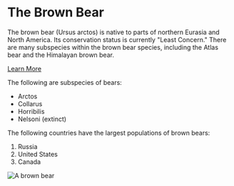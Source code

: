 <!DOCTYPE html>
<html>
<head>
<title>Animals Around the World</title>
</head>
<body>
  <h1>The Brown Bear</h1>
  <p>The brown bear (Ursus arctos) is native to parts of northern Eurasia and North America. Its conservation status is currently "Least Concern." There are many subspecies within the brown bear species, including the Atlas bear and the Himalayan brown bear.</p>
  <a href="https://en.wikipedia.org/wiki/Brown_bear" target="_blank">Learn More</a>
  <p>The following are subspecies of bears:</p>
  <ul>
    <li>Arctos</li>
    <li>Collarus</li>
    <li>Horribilis</li>
    <li>Nelsoni (extinct)</li>
  </ul>
  <p>The following countries have the largest populations of brown bears:</p>
  <ol>
    <li>Russia</li>
    <li>United States</li>
    <li>Canada</li>
  </ol>
  <img src="https://s3.amazonaws.com/codecademy-content/courses/web-101/web101-image_brownbear.jpg" alt="A brown bear"/>
</body> 
</html>
